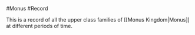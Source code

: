 #Monus #Record 

This is a record of all the upper class families of [[Monus Kingdom|Monus]] at different periods of time.